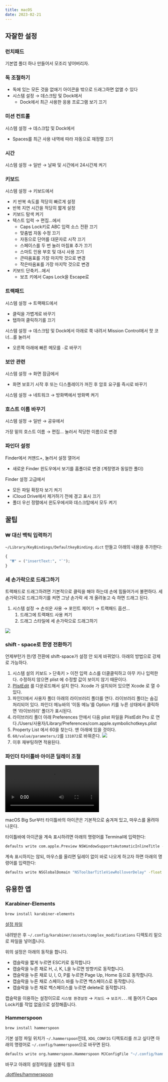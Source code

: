 ```yaml
---
title: macOS
date: 2023-02-21
---
```


## 자잘한 설정

### 런치패드

기본앱 폴더 하나 만들어서 모조리 넣어버리자.

### 독 조절하기

- 독에 있는 모든 것을 없애기
  아이콘을 밖으로 드래그하면 없앨 수 있다
- 시스템 설정 → 데스크탑 및 Dock에서
  - Dock에서 최근 사용한 응용 프로그램 보기 끄기

### 미션 컨트롤

시스템 설정 → 데스크탑 및 Dock에서

- Spaces를 최근 사용 내역에 따라 자동으로 재정렬 끄기

### 시간

시스템 설정 → 일반 → 날짜 및 시간에서 24시간제 켜기

### 키보드

시스템 설정 → 키보드에서

- 키 반복 속도를 적당히 빠르게 설정
- 반복 지연 시간을 적당히 짧게 설정
- 키보드 탐색 켜기
- 텍스트 입력 → 편집…에서
  - Caps Lock키로 ABC 입력 소스 전환 끄기
  - 맞춤법 자동 수정 끄기
  - 자동으로 단어를 대문자로 시작 끄기
  - 스페이스를 두 번 눌러 마침표 추가 끄기
  - 스마트 인용 부호 및 대시 사용 끄기
  - 큰따옴표를 가장 마지막 것으로 변경
  - 작은따옴표를 가장 마지막 것으로 변경
- 키보드 단축키…에서
  - 보조 키에서 Caps Lock을 Escape로

### 트랙패드

시스템 설정 → 트랙패드에서

- 클릭을 가볍게로 바꾸기
- 탭하여 클릭하기를 끄기

시스템 설정 → 데스크탑 및 Dock에서 아래로 쭉 내려서 Mission Control에서 핫 코너…를 눌러서

- 오른쪽 아래에 빠른 메모를 `-`로 바꾸기

### 보안 관련

시스템 설정 → 화면 잠금에서

- 화면 보호기 시작 후 또는 디스플레이가 꺼진 후 암호 요구를 즉시로 바꾸기

시스템 설정 → 네트워크 → 방화벽에서 방화벽 켜기

### 호스트 이름 바꾸기

시스템 설정 → 일반 → 공유에서

가장 밑의 호스트 이름 → 편집… 눌러서 적당한 이름으로 변경

### 파인더 설정

Finder에서 커맨드+, 눌러서 설정 열어서

- 새로운 Finder 윈도우에서 보기를 홈폴더로 변경 (계정명과 동일한 폴더)

Finder 설정 고급에서

- 모든 파일 확장자 보기 켜기
- iCloud Drive에서 제거하기 전에 경고 표시 끄기
- 폴더 우선 정렬에서 윈도우에서와 데스크탑에서 모두 켜기

## 꿀팁

### ₩ 대신 백틱 입력하기

`~/Library/KeyBindings/DefaultkeyBinding.dict` 만들고 아래의 내용을 추가한다:

```python
{
  "₩" = ("insertText:", "`");
}
```

### 세 손가락으로 드래그하기

트랙패드로 드래그하려면 기본적으로 클릭을 해야 하는데 손에 힘들어가서 불편하다. 세 손가락으로 드래그하기를 켜면 그냥 손가락 세 개 올려놓고 슥 하면 드래그 된다.

1.  시스템 설정 → 손쉬운 사용 → 포인트 제어기 → 트랙패드 옵션…
    1.  드래그에 트랙패드 사용 켜기
    1.  드래그 스타일에 세 손가락으로 드래그하기

![](../assets/세-손가락으로-드래그.png)

### shift - space로 한영 전환하기

언제부턴가 한/영 전환에 shift-space가 설정 안 되게 바뀌었다. 아래의 방법으로 강제로 가능하다.

1.  시스템 설의 키보드 > 단축키 > 이전 입력 소스를 더클클릭하고 아무 키나 입력한다. 수정하지 않으면 plist 에 수정할 값이 보이지 않기 때문이다.
2.  [PlistEdit](https://www.fatcatsoftware.com/plisteditpro/PlistEditPro.zip) 를 다운로드해서 설치 한다. Xcode 가 설치되어 있으면 Xcode 로 열 수 있다.
3.  파인더에서 사용자 폴더 아래의 라이브러리 폴더를 연다. 라이브러리 폴더는 숨김 처리되어 있다. 파인더 메뉴바의 ‘이동 메뉴’를 Option 키를 누른 상태에서 클릭하면 ‘라이브러리’ 폴더가 표시된다.
4.  라이브러리 풀더 아래 Preferences 안에서 다음 plist 파일을 PlistEdit Pro 로 연다./Users/사용자/Library/Preferences/com.apple.symbolichotkeys.plist
5.  Property List 에서 60을 찾는다. 맨 아래에 있을 것이다.
6.  `60/value/parameters/2`를 `131072`로 바꿔준다. ![](../assets/com.apple.symbolichotkeys.plist.png)
7.  이후 재부팅하면 적용된다.

### 파인더 타이틀바 아이콘 딜레이 조절

<video controls>
  <source src="../assets/title-view-rollover.webm" type="video/webm" />
</video>

macOS Big Sur부터 타이틀바의 아이콘은 기본적으로 숨겨져 있고, 마우스를 올려야 나온다.

타이틀바에 아이콘을 계속 표시하려면 아래의 명령어를 Terminal에 입력한다:

```bash
defaults write com.apple.Preview NSWindowSupportsAutomaticInlineTitle -bool false && killall Finder
```

계속 표시하지는 않되, 마우스를 올리면 딜레이 없이 바로 나오게 하고자 하면 아래의 명령어를 입력한다:

```bash
defaults write NSGlobalDomain "NSToolbarTitleViewRolloverDelay" -float "0" && killall Finder
```

## 유용한 앱

### Karabiner-Elements

```bash
brew install karabiner-elements
```

[설정 파일](https://github.com/nyeong/.dotfiles/blob/2f7e43f314941bbd3c323ad9a21805cd3fe00f35/karabiner/assets/complex_modifications/nyeong.json)

내려받은 후 `~/.config/karabiner/assets/complex_modifications` 디렉토리 밑으로 파일을 넣어줍니다.

위의 설정은 아래의 동작을 합니다.

- 캡슬락을 짧게 누르면 ESC키로 동작합니다
- 캡슬락을 누른 채로 H, J, K, L을 누르면 방향키로 동작합니다.
- 캡슬락을 누른 채로 U, I, O, P를 누르면 Page Up, Home 등으로 동작합니다.
- 캡슬락을 누른 채로 스페이스 바를 누르면 백스페이스로 동작합니다.
- 캡슬락을 누른 채로 백스페이스를 누르면 delete로 동작합니다.

캡슬락을 이용하는 설정이므로
`시스템 환경설정` → `키보드` → `보조키...`에 들어가 Caps Lock키를 작업 없음으로 설정해줍니다.

### Hammerspoon

```bash
brew install hammerspoon
```

기본 설정 파일 위치가 `~/.hammerspoon`인데, `XDG_CONFIG` 디렉토리를 쓰고 싶다면 아래의 명령어로 `~/.config/hammerspoon`으로 바꾸면 된다.

```bash
defaults write org.hammerspoon.Hammerspoon MJConfigFile "~/.config/hammerspoon/init.lua"
```

바꾸고 아래의 설정파일을 심볼릭 링크

[.dotfiles/hammerspoon](https://github.com/nyeong/.dotfiles/tree/main/hammerspoon)
